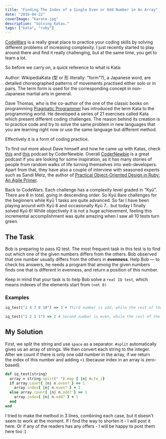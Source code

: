 ```yaml
---
title: "Finding The Index of a Single Even or Odd Number in An Array"
date: "2016-04-22"
coverImage: "karate.jpg"
description: "Solving Katas."
tags: ["kata", "ruby"]
---
```


[CodeWars](http://www.codewars.com/) is a really great place to practice your coding skills by solving different problems of increasing complexity. I just recently started to play around there and find it really challenging, but at the same time, you get to learn a lot.

So before we carry on, a quick reference to what is Kata:

Author: WikipediaKata (型 or 形 literally: "form"?), a Japanese word, are detailed choreographed patterns of movements practised either solo or in pairs. The term form is used for the corresponding concept in non-Japanese martial arts in general.

Dave Thomas, who is the co-author of the one of the classic books on programming [Pragmatic Programmer](http://www.amazon.com/Pragmatic-Programmer-Journeyman-Master/dp/020161622X) has introduced the term Kata to the programming world. He developed a series of 21 exercises called Kata which present different coding challenges. The reason behind its creation is to practice code and try to solve the same problem in new languages that you are learning right now or use the same language but different method.

Effectively it is a form of coding practice.

To find out more about Dave himself and how he came up with Katas, check [this](http://www.codenewbie.org/podcast/the-pragmatic-programmer-i) and [this](http://www.codenewbie.org/podcast/the-pragmatic-programmer-part-ii) podcast by CoderNewbie. Overall [CoderNewbie](http://www.codenewbie.org/) is a great podcast if you are looking for some inspiration, as it has many stories of people from random walks of life turning themselves into web-developers. Apart from that, they have also a couple of interview with seasoned experts such as Sandi Metz, the author of [Practical Object-Oriented Design in Ruby: An Agile Primer](https://www.amazon.co.uk/Practical-Object-Oriented-Design-Ruby-Addison-Wesley/dp/0321721330).

Back to CodeWars. Each challenge has a complexity level graded in "Kyū". There are 8 in total, going in descending order. So Kyū 8are challenges for the beginners while Kyū 1 tasks are quite advanced. So far I have been playing around with Kyū 8 and occasionally Kyū 7... but today I finally solved Kyū 6! While objectively it is not a huge achievement, feeling this incremental accomplishment was quite amazing when I saw all 10 tests turn green.

## The Task

Bob is preparing to pass IQ test. The most frequent task in this test is to find out which one of the given numbers differs from the others. Bob observed that one number usually differs from the others in **evenness**. Help Bob — to check his answers, he needs a program that among the given numbers finds one that is different in evenness, and return a position of this number.

Keep in mind that your task is to help Bob solve a `real IQ test`, which means indexes of the elements start from `(not 0)`

### Examples

```ruby
iq_test("2 4 7 8 10") => 3 # Third number is odd, while the rest of the numbers are even

iq_test("1 2 1 1") => 2 # Second number is even, while the rest of the numbers are odd
```

## My Solution

First, we split the string and use `space` as a separator. `#split` automatically gives us an array of strings. We then convert each string to the integer. After we count if there is only one odd number in the array, if we return the index of this number and adding `+1` (because index in an array is zero-based).

```ruby
def iq_test(string)
  array = string.split(" ").map { |n| n.to_i}
  if array.count{ |n| n.even? } == 1
    array.index{ |n| n.even? } + 1
  else array.count{ |n| n.odd? } == 1
    array.index{ |n| n.odd? } + 1
  end
end
```

I tried to make the method in 3 lines, combining each case, but it doesn't seem to work at the moment. If I find the way to shorten it - I will post it here. Or if any of the readers has any offers - I will be happy to post them here too :)
